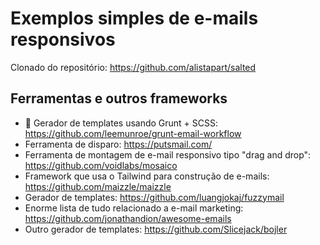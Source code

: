 # Exemplos simples de e-mails responsivos

Clonado do repositório: https://github.com/alistapart/salted

## Ferramentas e outros frameworks

* 🤩 Gerador de templates usando Grunt + SCSS: https://github.com/leemunroe/grunt-email-workflow
* Ferramenta de disparo: https://putsmail.com/
* Ferramenta de montagem de e-mail responsivo tipo "drag and drop": https://github.com/voidlabs/mosaico
* Framework que usa o Tailwind para construção de e-mails: https://github.com/maizzle/maizzle
* Gerador de templates: https://github.com/luangjokaj/fuzzymail
* Enorme lista de tudo relacionado a e-mail marketing: https://github.com/jonathandion/awesome-emails
* Outro gerador de templates: https://github.com/Slicejack/bojler